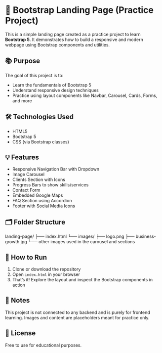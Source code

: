 # 🚀 Bootstrap Landing Page (Practice Project)

This is a simple landing page created as a practice project to learn **Bootstrap 5**. It demonstrates how to build a responsive and modern webpage using Bootstrap components and utilities.

## 📚 Purpose

The goal of this project is to:

- Learn the fundamentals of Bootstrap 5
- Understand responsive design techniques
- Practice using layout components like Navbar, Carousel, Cards, Forms, and more

## 🛠️ Technologies Used

- HTML5
- Bootstrap 5
- CSS (via Bootstrap classes)

## 💡 Features

- Responsive Navigation Bar with Dropdown
- Image Carousel
- Clients Section with Icons
- Progress Bars to show skills/services
- Contact Form
- Embedded Google Maps
- FAQ Section using Accordion
- Footer with Social Media Icons

## 🗂️ Folder Structure

landing-page/
├── index.html
└── images/
    ├── logo.png
    ├── business-growth.jpg
    └── other images used in the carousel and sections


## 🔧 How to Run

1. Clone or download the repository
2. Open `index.html` in your browser
3. That’s it! Explore the layout and inspect the Bootstrap components in action

## 📝 Notes

This project is not connected to any backend and is purely for frontend learning. Images and content are placeholders meant for practice only.

## 📄 License

Free to use for educational purposes.
